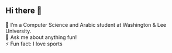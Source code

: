 ## Hi there 👋

🔭 I’m a Computer Science and Arabic student at Washington & Lee University. <br />
💬 Ask me about anything fun! <br />
⚡ Fun fact: I love sports <br />
